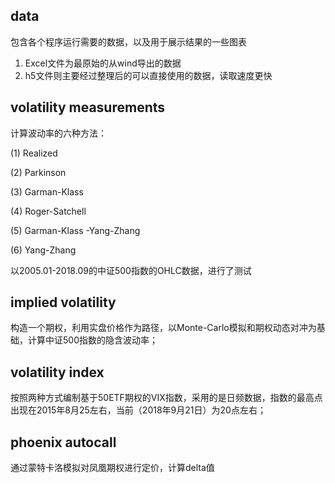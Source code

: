 ## data

包含各个程序运行需要的数据，以及用于展示结果的一些图表

1. Excel文件为最原始的从wind导出的数据
2. h5文件则主要经过整理后的可以直接使用的数据，读取速度更快

##  volatility measurements

计算波动率的六种方法：

(1) Realized 

(2) Parkinson 

(3) Garman-Klass 

(4) Roger-Satchell

(5) Garman-Klass -Yang-Zhang

(6) Yang-Zhang

以2005.01-2018.09的中证500指数的OHLC数据，进行了测试

## implied volatility

构造一个期权，利用实盘价格作为路径，以Monte-Carlo模拟和期权动态对冲为基础，计算中证500指数的隐含波动率；

## volatility index

按照两种方式编制基于50ETF期权的VIX指数，采用的是日频数据，指数的最高点出现在2015年8月25左右，当前（2018年9月21日）为20点左右；

## phoenix autocall

通过蒙特卡洛模拟对凤凰期权进行定价，计算delta值